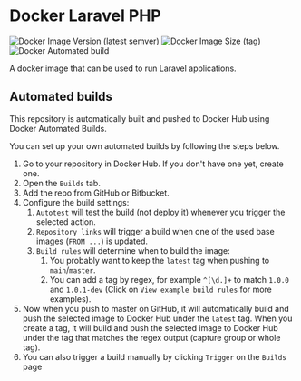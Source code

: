 # Docker Laravel PHP

![Docker Image Version (latest semver)](https://img.shields.io/docker/v/owow/laravel-php?logo=docker)
![Docker Image Size (tag)](https://img.shields.io/docker/image-size/owow/laravel-php/latest?logo=docker)
![Docker Automated build](https://img.shields.io/docker/automated/owow/laravel-php?logo=docker)

A docker image that can be used to run Laravel applications.

## Automated builds

This repository is automatically built and pushed to Docker Hub using Docker Automated Builds.

You can set up your own automated builds by following the steps below.

1. Go to your repository in Docker Hub. If you don't have one yet, create one.
1. Open the `Builds` tab.
1. Add the repo from GitHub or Bitbucket.
1. Configure the build settings:
    1. `Autotest` will test the build (not deploy it) whenever you trigger the selected action.
    1. `Repository links` will trigger a build when one of the used base images (`FROM ...`) is updated.
    1. `Build rules` will determine when to build the image:
        1. You probably want to keep the `latest` tag when pushing to `main`/`master`.
        1. You can add a tag by regex, for example `^[\d.]+` to match `1.0.0` and `1.0.1-dev` (Click on `View example build rules` for more examples).
1. Now when you push to master on GitHub, it will automatically build and push the selected image to Docker Hub under the `latest` tag.
When you create a tag, it will build and push the selected image to Docker Hub under the tag that matches the regex output (capture group or whole tag).
1. You can also trigger a build manually by clicking `Trigger` on the `Builds` page
